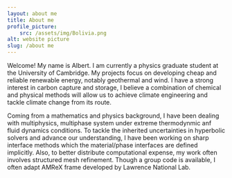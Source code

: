 ```yaml
---
layout: about me
title: About me
profile_picture:
    src: /assets/img/Bolivia.png
alt: website picture
slug: /about me
---
```

     
<p>
Welcome! My name is Albert. I am currently a physics graduate student at the University of Cambridge. My projects focus on developing cheap and reliable renewable energy, notably geothermal and wind. I have a strong interest in carbon capture and storage, I believe a combination of chemical and physical methods will allow us to achieve climate engineering and tackle climate change from its route. 
</p>

<p>
Coming from a mathematics and physics background, I have been dealing with multiphysics, multiphase system under extreme thermodynmic anf fluid dynamics conditions. To tackle the inherited uncertainties in hyperbolic solvers and advance our understanding, I have been working on sharp interface methods which the material/phase interfaces are defined implicitly. Also, to better distribute computational expense, my work often involves structured mesh refinement. Though a group code is available, I often adapt AMReX frame developed by Lawrence National Lab.
</p>
<br />
